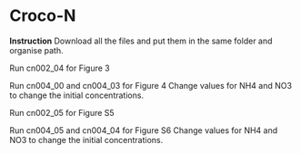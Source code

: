 # Croco-N


<b>Instruction</b>
Download all the files and put them in the same folder and organise path.

Run cn002_04 for Figure 3

Run cn004_00 and cn004_03 for Figure 4
Change values for
NH4 
and
NO3 
to change the initial concentrations. 

Run cn002_05 for Figure S5

Run cn004_05 and cn004_04 for Figure S6
Change values for 
NH4
and
NO3
to change the initial concentrations. 

